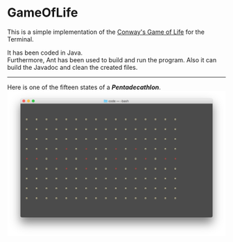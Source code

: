 # GameOfLife
This is a simple implementation of the [Conway's Game of Life](https://en.wikipedia.org/wiki/Conway%27s_Game_of_Life) for the Terminal.

It has been coded in Java.  
Furthermore, Ant has been used to build and run the program. Also it can build the Javadoc and clean the created files.  

---
Here is one of the fifteen states of a **_Pentadecathlon_**.
![Pentadecathlon](previews/preview.png "Pentadecathlon")
